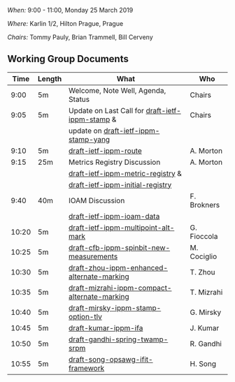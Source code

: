 *When:* 9:00 - 11:00, Monday 25 March 2019

*Where:* 	Karlin 1/2, Hilton Prague, Prague

*Chairs:* Tommy Pauly, Brian Trammell, Bill Cerveny

## Working Group Documents

| Time    | Length | What                                   | Who           |
|---------|--------|----------------------------------------|---------------|
| 9:00   | 5m    | Welcome, Note Well, Agenda, Status     | Chairs        |
| 9:05   | 5m    | Update on Last Call for [draft-ietf-ippm-stamp][1] &    | Chairs        |
|         |        |  update on [draft-ietf-ippm-stamp-yang][2]     |         |
| 9:10   | 5m    | [draft-ietf-ippm-route][3]     | A. Morton        |
| 9:15   | 25m    | Metrics Registry Discussion      | A. Morton        |
|         |        | [draft-ietf-ippm-metric-registry][4] & |      |
|         |        | [draft-ietf-ippm-initial-registry][5]  |       |
| 9:40   | 40m    | IOAM Discussion    | F. Brokners        |
|         |        | [draft-ietf-ippm-ioam-data][6]  |       |
| 10:20   | 5m    | [draft-ietf-ippm-multipoint-alt-mark][7]     | G. Fioccola        |
| 10:25   | 5m    | [draft-cfb-ippm-spinbit-new-measurements][8]     | M. Cociglio        |
| 10:30   | 5m    | [draft-zhou-ippm-enhanced-alternate-marking][9]    | T. Zhou        |
| 10:35   | 5m    | [draft-mizrahi-ippm-compact-alternate-marking][10]    | T. Mizrahi        |
| 10:40   | 5m    | [draft-mirsky-ippm-stamp-option-tlv][11]    | G. Mirsky        |
| 10:45   | 5m    | [draft-kumar-ippm-ifa][13]    | J. Kumar        |
| 10:50   | 5m    | [draft-gandhi-spring-twamp-srpm][12]    | R. Gandhi        |
| 10:55   | 5m    | [draft-song-opsawg-ifit-framework][14]    | H. Song        |


[1]: https://tools.ietf.org/html/draft-ietf-ippm-stamp
[2]: https://tools.ietf.org/html/draft-ietf-ippm-stamp-yang
[3]: https://tools.ietf.org/html/draft-ietf-ippm-route
[4]: https://tools.ietf.org/html/draft-ietf-ippm-metric-registry
[5]: https://tools.ietf.org/html/draft-ietf-ippm-initial-registry
[6]: https://tools.ietf.org/html/draft-ietf-ippm-ioam-data
[7]: https://tools.ietf.org/html/draft-ietf-ippm-multipoint-alt-mark
[8]: https://tools.ietf.org/html/draft-cfb-ippm-spinbit-new-measurements
[9]: https://tools.ietf.org/html/draft-zhou-ippm-enhanced-alternate-marking
[10]: https://tools.ietf.org/html/draft-mizrahi-ippm-compact-alternate-marking
[11]: https://tools.ietf.org/html/draft-mirsky-ippm-stamp-option-tlv
[12]: https://tools.ietf.org/html/draft-kumar-ippm-ifa
[13]: https://tools.ietf.org/html/draft-gandhi-spring-twamp-srpm
[14]: https://tools.ietf.org/html/draft-song-opsawg-ifit-framework
